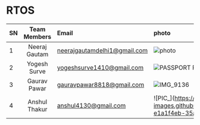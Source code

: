 # RTOS

|SN| Team Members | Email | photo |
|:---|:----:|:---| :---- | 
| 1|Neeraj Gautam| neerajgautamdelhi1@gmail.com | ![photo](https://user-images.githubusercontent.com/98866993/159467383-85bdff2a-0f9e-4493-aa8c-18982fafa74a.JPG) |
|2|Yogesh Surve| yogeshsurve1410@gmail.com | ![PASSPORT PHOTO](https://user-images.githubusercontent.com/83902823/159483435-f2dad295-f182-4bd7-a335-38136e469546.jpg)   |
|3|Gaurav Pawar| gauravpawar8818@gmail.com | ![IMG_9136](https://user-images.githubusercontent.com/57553580/168004168-1fdefd09-6aed-47e2-89cf-b516397af15f.JPG) |
|4|Anshul Thakur| anshul4130@gmail.com    |   ![PIC_](https://user-images.githubusercontent.com/98889318/168009635-e1a1f4eb-35a4-4219-8bb5-a07dd32c4c03.jpg  |

